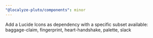 ```yaml
---
"@localyze-pluto/components": minor
---
```


Add a Lucide Icons as dependency with a specific subset available: baggage-claim, fingerprint, heart-handshake, palette, slack
